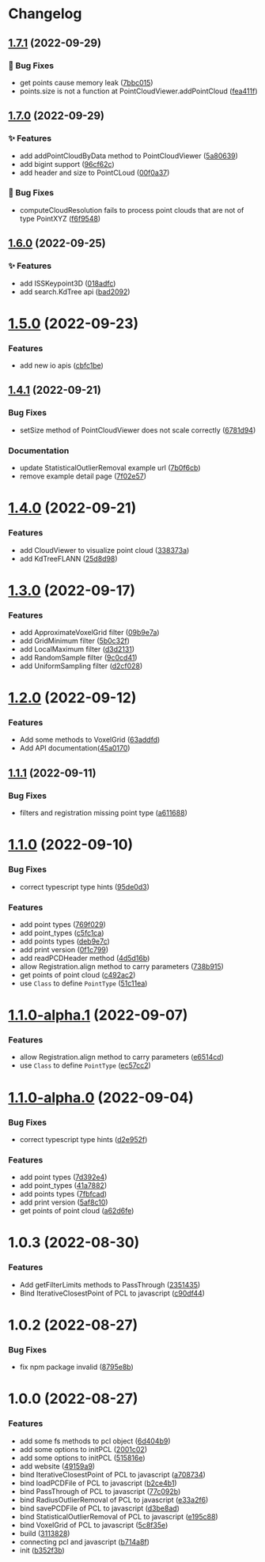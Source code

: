# Changelog

## [1.7.1](https://github.com/luoxuhai/pcl.js/compare/v1.7.0...v1.7.1) (2022-09-29)


### 🐛 Bug Fixes

* get points cause memory leak ([7bbc015](https://github.com/luoxuhai/pcl.js/commit/7bbc01546f963006bdfe1e2f856266cd05884c1c))
* points.size is not a function at PointCloudViewer.addPointCloud ([fea411f](https://github.com/luoxuhai/pcl.js/commit/fea411f42e424a0e18c38f25af6c82b09fda7ffe))

## [1.7.0](https://github.com/luoxuhai/pcl.js/compare/v1.6.0...v1.7.0) (2022-09-29)


### ✨ Features

* add addPointCloudByData method to PointCloudViewer ([5a80639](https://github.com/luoxuhai/pcl.js/commit/5a806397fd5ee29d0383a0240902882cdbce0283))
* add bigint support ([96cf62c](https://github.com/luoxuhai/pcl.js/commit/96cf62cc0bce4242a541effad74b98903c07c230))
* add header and size to PointCLoud ([00f0a37](https://github.com/luoxuhai/pcl.js/commit/00f0a372d9e2da1df5f1afe699a9e97d6403cec4))


### 🐛 Bug Fixes

* computeCloudResolution fails to process point clouds that are not of type PointXYZ ([f6f9548](https://github.com/luoxuhai/pcl.js/commit/f6f9548deb7362024ba27bbb35885cfedb2b8add))

## [1.6.0](https://github.com/luoxuhai/pcl.js/compare/v1.5.0...v1.6.0) (2022-09-25)


### ✨ Features

* add ISSKeypoint3D ([018adfc](https://github.com/luoxuhai/pcl.js/commit/018adfc59c7e39b68c184c032cb54b66f7f94024))
* add search.KdTree api ([bad2092](https://github.com/luoxuhai/pcl.js/commit/bad2092efa89da77e979195c5a67169a036ad251))

# [1.5.0](https://github.com/luoxuhai/pcl.js/compare/v1.4.1...v1.5.0) (2022-09-23)


### Features

* add new io apis ([cbfc1be](https://github.com/luoxuhai/pcl.js/commit/cbfc1bef12af49ca18605c6fdba3f6332f6fb22e))

## [1.4.1](https://github.com/luoxuhai/pcl.js/compare/v1.4.0...v1.4.1) (2022-09-21)


### Bug Fixes

* setSize method of PointCloudViewer does not scale correctly ([6781d94](https://github.com/luoxuhai/pcl.js/commit/6781d942f6f33e8c2ed8b89cbc55176636c91be0))

### Documentation

* update StatisticalOutlierRemoval example url ([7b0f6cb](https://github.com/luoxuhai/pcl.js/commit/7b0f6cb81767b6dc1447f5190e7e3e41e70081ac))
* remove example detail page ([7f02e57](https://github.com/luoxuhai/pcl.js/commit/7f02e57194b239be1d28cb7f9cdaa193b04998f2))

# [1.4.0](https://github.com/luoxuhai/pcl.js/compare/v1.3.0...v1.4.0) (2022-09-21)


### Features

* add CloudViewer to visualize point cloud ([338373a](https://github.com/luoxuhai/pcl.js/commit/338373a59f8b7ffd9df8f2d209bada6b95569a51))
* add KdTreeFLANN ([25d8d98](https://github.com/luoxuhai/pcl.js/commit/25d8d98962091f494a99cb25601c2f95e6ce08c0))

# [1.3.0](https://github.com/luoxuhai/pcl.js/compare/v1.2.0...v1.3.0) (2022-09-17)


### Features

* add ApproximateVoxelGrid filter ([09b9e7a](https://github.com/luoxuhai/pcl.js/commit/09b9e7a9c2c4514f1a986faee107c53be20dedc7))
* add GridMinimum filter ([5b0c32f](https://github.com/luoxuhai/pcl.js/commit/5b0c32f043918bff0516ba5bef976b4c02e7eec7))
* add LocalMaximum filter ([d3d2131](https://github.com/luoxuhai/pcl.js/commit/d3d213126a0ff30b06f9b7880c44b2551e0f8537))
* add RandomSample filter ([9c0cd41](https://github.com/luoxuhai/pcl.js/commit/9c0cd4192cc5f279c12d7662c2c30327a5b2232a))
* add UniformSampling filter ([d2cf028](https://github.com/luoxuhai/pcl.js/commit/d2cf0283dd8807726d2df242a7fb22405040d849))

# [1.2.0](https://github.com/luoxuhai/pcl.js/compare/v1.1.1...v1.2.0) (2022-09-12)

### Features

* Add some methods to VoxelGrid ([63addfd](https://github.com/luoxuhai/pcl.js/commit/63addfd95c0aba26a90576c5954368b0361b4c29))
* Add API documentation([45a0170](https://github.com/luoxuhai/pcl.js/commit/45a0170bcea593e605660a54410884d0ef202115))


## [1.1.1](https://github.com/luoxuhai/pcl.js/compare/v1.1.0...v1.1.1) (2022-09-11)


### Bug Fixes

* filters and registration missing point type ([a611688](https://github.com/luoxuhai/pcl.js/commit/a611688291434a2aa2397071a55f4e38697cae88))


# [1.1.0](https://github.com/luoxuhai/pcl.js/compare/v1.0.3...v1.1.0) (2022-09-10)


### Bug Fixes

* correct typescript type hints ([95de0d3](https://github.com/luoxuhai/pcl.js/commit/95de0d3f7dc274681d97d7d17ac3953a34369a93))


### Features

* add point types ([769f029](https://github.com/luoxuhai/pcl.js/commit/769f0290d090d600131edd7b9b396038895e75d5))
* add point_types ([c5fc1ca](https://github.com/luoxuhai/pcl.js/commit/c5fc1caba2ce10e0088ec369585d07c1a485bd2c))
* add points types ([deb9e7c](https://github.com/luoxuhai/pcl.js/commit/deb9e7c896e34aa24f6ed278efaf293cc480d21f))
* add print version ([0f1c799](https://github.com/luoxuhai/pcl.js/commit/0f1c799d2c1d55ec8387f62c2b22528b66e95691))
* add readPCDHeader method ([4d5d16b](https://github.com/luoxuhai/pcl.js/commit/4d5d16ba9594043ab36089dc1dd3bf194210447a))
* allow Registration.align method to carry parameters ([738b915](https://github.com/luoxuhai/pcl.js/commit/738b9153dbd86f87ffe359253252f441fc7f8f2c))
* get points of point cloud ([c492ac2](https://github.com/luoxuhai/pcl.js/commit/c492ac23f913be491c93aa2585fab31713591550))
* use `Class` to define `PointType` ([51c11ea](https://github.com/luoxuhai/pcl.js/commit/51c11ea6f71c38028dd662bb1bfdfdfd9fc2e9e8))

# [1.1.0-alpha.1](https://github.com/luoxuhai/pcl.js/compare/v1.1.0-alpha.0...v1.1.0-alpha.1) (2022-09-07)


### Features

* allow Registration.align method to carry parameters ([e6514cd](https://github.com/luoxuhai/pcl.js/commit/e6514cd5ec1badd68a7411511148c7347c34093a))
* use `Class` to define `PointType` ([ec57cc2](https://github.com/luoxuhai/pcl.js/commit/ec57cc23f843a0eb6af8d1c8c2652538c602452a))

# [1.1.0-alpha.0](https://github.com/luoxuhai/pcl.js/compare/v1.0.3...v1.1.0-alpha.0) (2022-09-04)


### Bug Fixes

* correct typescript type hints ([d2e952f](https://github.com/luoxuhai/pcl.js/commit/d2e952fbe0f0d79cec1530752015088499328649))


### Features

* add point types ([7d392e4](https://github.com/luoxuhai/pcl.js/commit/7d392e4eefd50f4d9f7b3d6f10518be2d2c58e7d))
* add point_types ([41a7882](https://github.com/luoxuhai/pcl.js/commit/41a78823f21b3282996104ff59ad98d82cf0323d))
* add points types ([7fbfcad](https://github.com/luoxuhai/pcl.js/commit/7fbfcad42fc988b262e9de632f0170daa137456b))
* add print version ([5af8c10](https://github.com/luoxuhai/pcl.js/commit/5af8c105dc190d632cc386cef0214ae9ceb3819a))
* get points of point cloud ([a62d6fe](https://github.com/luoxuhai/pcl.js/commit/a62d6fecb6df20d2abbb1768c04aaef77cfe3fa3))

# 1.0.3 (2022-08-30)


### Features

* Add getFilterLimits methods to PassThrough ([2351435](https://github.com/luoxuhai/pcl.js/commit/23514350a5f4fc2ec6aa5ba822eb7cd5ec49fe3f))
* Bind IterativeClosestPoint of PCL to javascript ([c90df44](https://github.com/luoxuhai/pcl.js/commit/c90df444a1dfce3844b984e4bf986f8b94a2accd))

# 1.0.2 (2022-08-27)


### Bug Fixes

* fix npm package invalid ([8795e8b](https://github.com/luoxuhai/pcl.js/commit/8795e8b46b1c087fa0de6e52553d5a7cf79c3721))

# 1.0.0 (2022-08-27)


### Features

* add some fs methods to pcl object ([6d404b9](https://github.com/luoxuhai/pcl.js/commit/6d404b968a9a268c715f355715869a520ef3c108))
* add some options to initPCL ([2001c02](https://github.com/luoxuhai/pcl.js/commit/2001c0209cb70647daf89b870496a0a49d6af080))
* add some options to initPCL ([515816e](https://github.com/luoxuhai/pcl.js/commit/515816e6023a56d7e9cf8acab4207c75f34ab681))
* add website ([49159a9](https://github.com/luoxuhai/pcl.js/commit/49159a9c8eb3d407f9f389102e4f714fae020be6))
* bind IterativeClosestPoint of PCL to javascript ([a708734](https://github.com/luoxuhai/pcl.js/commit/a7087345f175d5b3cf4a869b9d7862f538d9873b))
* bind loadPCDFile of PCL to javascript ([b2ce4b1](https://github.com/luoxuhai/pcl.js/commit/b2ce4b120514532758629e614bf02b79991a86a6))
* bind PassThrough of PCL to javascript ([77c092b](https://github.com/luoxuhai/pcl.js/commit/77c092bc8fe8a1667960fb179239acd513abc322))
* bind RadiusOutlierRemoval of PCL to javascript ([e33a2f6](https://github.com/luoxuhai/pcl.js/commit/e33a2f6a527daf048262a1549a3dccdfb9232de5))
* bind savePCDFile of PCL to javascript ([d3be8ad](https://github.com/luoxuhai/pcl.js/commit/d3be8add608c826bf8fb8b8c83265114f7e842f5))
* bind StatisticalOutlierRemoval of PCL to javascript ([e195c88](https://github.com/luoxuhai/pcl.js/commit/e195c884e105ed9f3f52b4374d7a72009988f047))
* bind VoxelGrid of PCL to javascript ([5c8f35e](https://github.com/luoxuhai/pcl.js/commit/5c8f35edce01f2a1a42555bf596000ad6c6a15ec))
* build ([3113828](https://github.com/luoxuhai/pcl.js/commit/3113828513064fb9337fcf088e29948be63b4ce6))
* connecting pcl and javascript ([b714a8f](https://github.com/luoxuhai/pcl.js/commit/b714a8f603b99c0ac2c2baf73d6b9e16476b0e10))
* init ([b352f3b](https://github.com/luoxuhai/pcl.js/commit/b352f3b156060e14f4d118adc68611e13829ce5b))